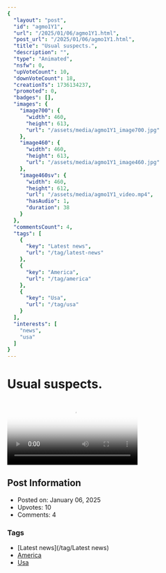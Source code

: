 ```yaml
---
{
  "layout": "post",
  "id": "agmo1Y1",
  "url": "/2025/01/06/agmo1Y1.html",
  "post_url": "/2025/01/06/agmo1Y1.html",
  "title": "Usual suspects.",
  "description": "",
  "type": "Animated",
  "nsfw": 0,
  "upVoteCount": 10,
  "downVoteCount": 18,
  "creationTs": 1736134237,
  "promoted": 0,
  "badges": [],
  "images": {
    "image700": {
      "width": 460,
      "height": 613,
      "url": "/assets/media/agmo1Y1_image700.jpg"
    },
    "image460": {
      "width": 460,
      "height": 613,
      "url": "/assets/media/agmo1Y1_image460.jpg"
    },
    "image460sv": {
      "width": 460,
      "height": 612,
      "url": "/assets/media/agmo1Y1_video.mp4",
      "hasAudio": 1,
      "duration": 38
    }
  },
  "commentsCount": 4,
  "tags": [
    {
      "key": "Latest news",
      "url": "/tag/latest-news"
    },
    {
      "key": "America",
      "url": "/tag/america"
    },
    {
      "key": "Usa",
      "url": "/tag/usa"
    }
  ],
  "interests": [
    "news",
    "usa"
  ]
}
---
```


# Usual suspects.

<video controls playsinline loop poster="/assets/media/agmo1Y1_image460.jpg">
  <source src="/assets/media/agmo1Y1_video.mp4" type="video/mp4">
  Your browser does not support the video tag.
</video>

## Post Information

- Posted on: January 06, 2025
- Upvotes: 10
- Comments: 4

### Tags

- [Latest news](/tag/Latest news)
- [America](/tag/America)
- [Usa](/tag/Usa)
